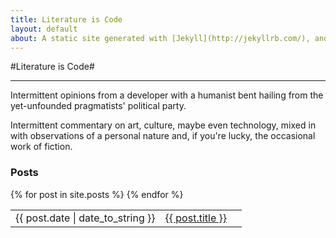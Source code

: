 ```yaml
---
title: Literature is Code
layout: default
about: A static site generated with [Jekyll](http://jekyllrb.com/), and hosted for free on [github](github.com). Find the [source](https://github.com/AWinterman/awinterman.github.com).
---
```


#Literature is Code#

-------
<div class="landing-page-detail"> 
<p> Intermittent opinions from a developer with a humanist bent hailing from the
yet-unfounded pragmatists' political party.
</p>
<p>Intermittent commentary on art,
culture, maybe even technology, mixed in with observations of a personal
nature and, if you're lucky, the occasional work of fiction.
</p>
</div>


<div class="posts">
<h3>Posts</h3>
<table>
{% for post in site.posts %}
  <tr> 
        <td class=date> <span>{{ post.date | date_to_string }} </td>  <td class=postTitle><a href="{{ post.url }}">{{ post.title }}</a><td>
  </tr>
{% endfor %}
</table>
</div>

